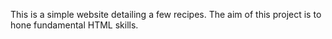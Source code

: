 This is a simple website detailing a few recipes. The aim of this project is to hone fundamental HTML skills.